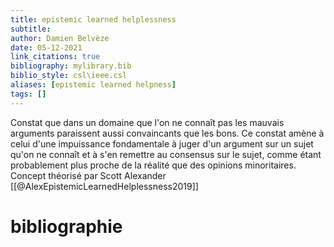 ```yaml
---
title: epistemic learned helplessness
subtitle:
author: Damien Belvèze
date: 05-12-2021
link_citations: true
bibliography: mylibrary.bib
biblio_style: csl\ieee.csl
aliases: [epistemic learned helpness]
tags: []
---
```


Constat que dans un domaine que l'on ne connaît pas les mauvais arguments paraissent aussi convaincants que les bons. 
Ce constat amène à celui d'une impuissance fondamentale à juger d'un argument sur un sujet qu'on ne connaît et à s'en remettre au consensus sur le sujet, comme étant probablement plus proche de la réalité que des opinions minoritaires. 
Concept théorisé par Scott Alexander [[@AlexEpistemicLearnedHelplessness2019]]





# bibliographie

